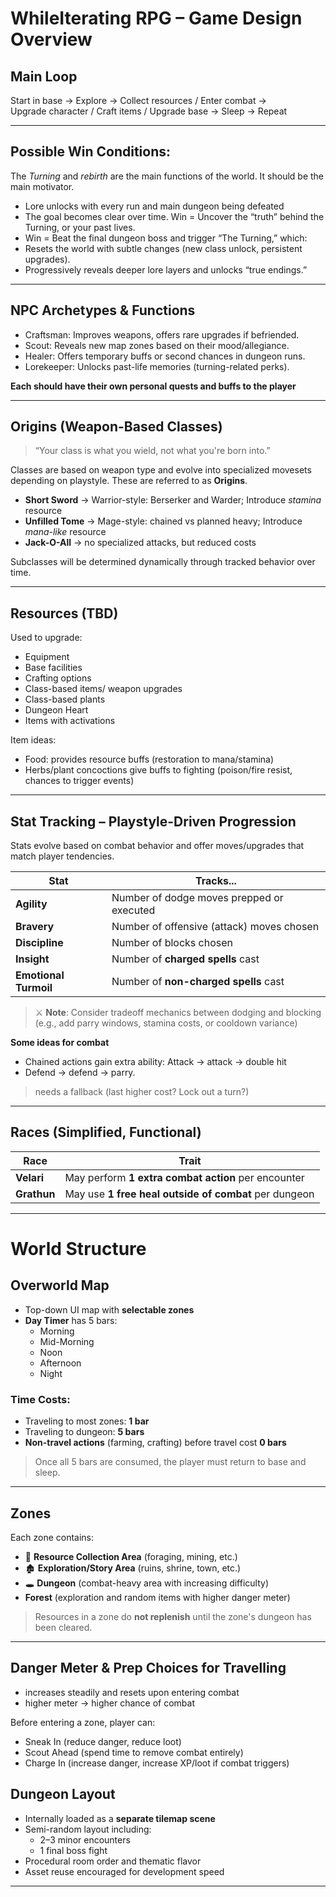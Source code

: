 # WhileIterating RPG – Game Design Overview

## Main Loop
Start in base → Explore → Collect resources / Enter combat →  
Upgrade character / Craft items / Upgrade base → Sleep → Repeat

---

## Possible Win Conditions:
The *Turning* and *rebirth* are the main functions of the world. It should be the main motivator.
- Lore unlocks with every run and main dungeon being defeated
- The goal becomes clear over time. Win = Uncover the “truth” behind the Turning, or your past lives.
- Win = Beat the final dungeon boss and trigger “The Turning,” which:
- Resets the world with subtle changes (new class unlock, persistent upgrades).
- Progressively reveals deeper lore layers and unlocks “true endings.”

---

## NPC Archetypes & Functions
- Craftsman: Improves weapons, offers rare upgrades if befriended.
- Scout: Reveals new map zones based on their mood/allegiance.
- Healer: Offers temporary buffs or second chances in dungeon runs.
- Lorekeeper: Unlocks past-life memories (turning-related perks).

**Each should have their own personal quests and buffs to the player**

---

## Origins (Weapon-Based Classes)
> “Your class is what you wield, not what you're born into.”

Classes are based on weapon type and evolve into specialized movesets depending on playstyle. These are referred to as **Origins**.

- **Short Sword** → Warrior-style: Berserker and Warder; Introduce *stamina* resource
- **Unfilled Tome** → Mage-style: chained vs planned heavy; Introduce *mana-like* resource
- **Jack-O-All** → no specialized attacks, but reduced costs

Subclasses will be determined dynamically through tracked behavior over time.

---

## Resources (TBD)
Used to upgrade:
- Equipment
- Base facilities
- Crafting options
- Class-based items/ weapon upgrades
- Class-based plants
- Dungeon Heart
- Items with activations


Item ideas:
- Food: provides resource buffs (restoration to mana/stamina)
- Herbs/plant concoctions give buffs to fighting (poison/fire resist, chances to trigger events)

---

## Stat Tracking – Playstyle-Driven Progression

Stats evolve based on combat behavior and offer moves/upgrades that match player tendencies.

| Stat               | Tracks...                                     |
|--------------------|-----------------------------------------------|
| **Agility**         | Number of dodge moves prepped or executed     |
| **Bravery**         | Number of offensive (attack) moves chosen     |
| **Discipline**      | Number of blocks chosen                       |
| **Insight**         | Number of **charged spells** cast             |
| **Emotional Turmoil** | Number of **non-charged spells** cast     |

> ⚔️ **Note**: Consider tradeoff mechanics between dodging and blocking (e.g., add parry windows, stamina costs, or cooldown variance)

**Some ideas for combat**
- Chained actions gain extra ability: Attack -> attack -> double hit
- Defend -> defend -> parry. 
> needs a fallback (last higher cost? Lock out a turn?)

---

## Races (Simplified, Functional)

| Race     | Trait                                       |
|----------|---------------------------------------------|
| **Velari**   | May perform **1 extra combat action** per encounter |
| **Grathun**  | May use **1 free heal outside of combat** per dungeon |

---

# World Structure

## Overworld Map
- Top-down UI map with **selectable zones**
- **Day Timer** has 5 bars:  
  - Morning  
  - Mid-Morning  
  - Noon  
  - Afternoon    
  - Night

### Time Costs:
- Traveling to most zones: **1 bar**
- Traveling to dungeon: **5 bars**
- **Non-travel actions** (farming, crafting) before travel cost **0 bars**

> Once all 5 bars are consumed, the player must return to base and sleep.

---

## Zones

Each zone contains:
- 🌿 **Resource Collection Area** (foraging, mining, etc.)
- 🏚️ **Exploration/Story Area** (ruins, shrine, town, etc.)
- 🕳️ **Dungeon** (combat-heavy area with increasing difficulty)
- **Forest** (exploration and random items with higher danger meter)

> Resources in a zone do **not replenish** until the zone's dungeon has been cleared.

---

## Danger Meter & Prep Choices for Travelling

- increases steadily and resets upon entering combat
- higher meter -> higher chance of combat

Before entering a zone, player can:

- Sneak In (reduce danger, reduce loot)
- Scout Ahead (spend time to remove combat entirely)
- Charge In (increase danger, increase XP/loot if combat triggers)

## Dungeon Layout

- Internally loaded as a **separate tilemap scene**
- Semi-random layout including:
  - 2–3 minor encounters
  - 1 final boss fight
- Procedural room order and thematic flavor
- Asset reuse encouraged for development speed

---
